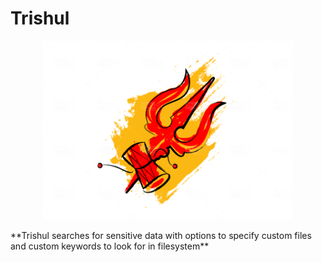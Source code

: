 # Trishul
<p align="center" >
  <img src="https://github.com/SxNade/Trishul/blob/main/extras/Trishul.png" width="400"/>
</p>
**Trishul searches for sensitive data with options to specify custom files and custom keywords to look for in filesystem**
